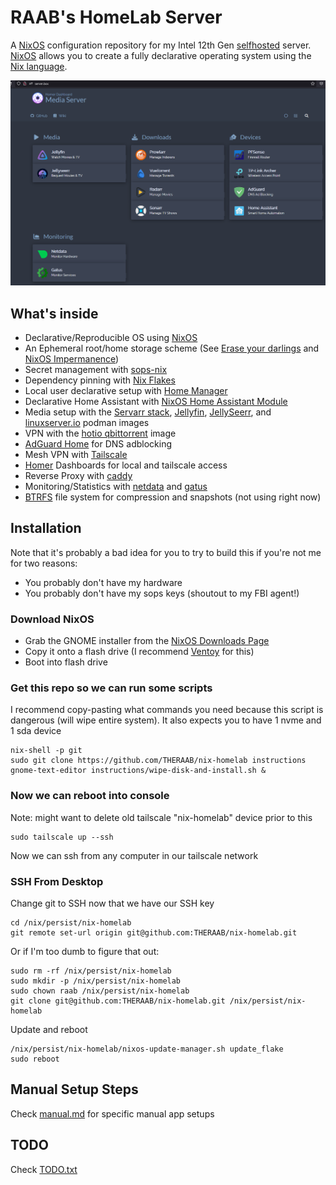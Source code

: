 # RAAB's HomeLab Server

A [NixOS](https://nixos.org/) configuration repository for my Intel 12th Gen [selfhosted](https://www.reddit.com/r/selfhosted/) server.
[NixOS](https://nixos.org/) allows you to create a fully declarative operating system using the [Nix language](https://nixos.wiki/wiki/Overview_of_the_Nix_Language).

![dashboard-png](https://github.com/THERAAB/nix-homelab/blob/main/assets/dashboard.png?raw=true "PNG of Dashboard")

## What's inside

- Declarative/Reproducible OS using [NixOS](https://nixos.org/)
- An Ephemeral root/home storage scheme (See [Erase your darlings](https://grahamc.com/blog/erase-your-darlings) and [NixOS Impermanence](https://github.com/nix-community/impermanence))
- Secret management with [sops-nix](https://github.com/Mic92/sops-nix/blob/master/README.md)
- Dependency pinning with [Nix Flakes](https://nixos.wiki/wiki/Flakes)
- Local user declarative setup with [Home Manager](https://github.com/nix-community/home-manager)
- Declarative Home Assistant with [NixOS Home Assistant Module](https://nixos.wiki/wiki/Home_Assistant)
- Media setup with the [Servarr stack](https://wiki.servarr.com/), [Jellyfin](https://jellyfin.org/), [JellySeerr](https://github.com/Fallenbagel/jellyseerr), and [linuxserver.io](https://www.linuxserver.io/) podman images
- VPN with the [hotio qbittorrent](https://hotio.dev/containers/qbittorrent/) image
- [AdGuard Home](https://adguard.com/en/adguard-home/overview.html) for DNS adblocking
- Mesh VPN with [Tailscale](https://tailscale.com/)
- [Homer](https://github.com/bastienwirtz/homer) Dashboards for local and tailscale access
- Reverse Proxy with [caddy](https://caddyserver.com/docs/quick-starts/reverse-proxy)
- Monitoring/Statistics with [netdata](https://www.netdata.cloud/) and [gatus](https://github.com/TwiN/gatus)
- [BTRFS](https://btrfs.wiki.kernel.org/index.php/Main_Page) file system for compression and snapshots (not using right now)

## Installation

Note that it's probably a bad idea for you to try to build this if you're not me for two reasons:
- You probably don't have my hardware
- You probably don't have my sops keys (shoutout to my FBI agent!)

### Download NixOS
- Grab the GNOME installer from the [NixOS Downloads Page](https://nixos.org/download.html#nix-install-linux)
- Copy it onto a flash drive (I recommend [Ventoy](https://www.ventoy.net/en/index.html) for this)
- Boot into flash drive

### Get this repo so we can run some scripts
I recommend copy-pasting what commands you need because this script is dangerous (will wipe entire system). It also
expects you to have 1 nvme and 1 sda device
```console
nix-shell -p git
sudo git clone https://github.com/THERAAB/nix-homelab instructions
gnome-text-editor instructions/wipe-disk-and-install.sh &
```
### Now we can reboot into console
Note: might want to delete old tailscale "nix-homelab" device prior to this
```console
sudo tailscale up --ssh
```
Now we can ssh from any computer in our tailscale network

### SSH From Desktop
Change git to SSH now that we have our SSH key
```console
cd /nix/persist/nix-homelab
git remote set-url origin git@github.com:THERAAB/nix-homelab.git
```
Or if I'm too dumb to figure that out:
```console
sudo rm -rf /nix/persist/nix-homelab
sudo mkdir -p /nix/persist/nix-homelab
sudo chown raab /nix/persist/nix-homelab
git clone git@github.com:THERAAB/nix-homelab.git /nix/persist/nix-homelab
```
Update and reboot
```console
/nix/persist/nix-homelab/nixos-update-manager.sh update_flake
sudo reboot
```
## Manual Setup Steps
Check [manual.md](https://github.com/THERAAB/nix-homelab/blob/main/manual.md) for specific manual app setups

## TODO
Check [TODO.txt](https://github.com/THERAAB/nix-homelab/blob/main/TODO.txt)